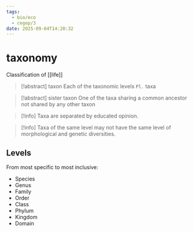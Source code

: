 ```yaml
---
tags:
  - bio/eco
  - cegep/3
date: 2025-09-04T14:20:32
---
```


# taxonomy

Classification of [[life]]

> [!abstract] taxon
> Each of the taxonomic levels
> `Pl.` taxa

> [!abstract] sister taxon
> One of the taxa sharing a common ancestor not shared by any other taxon

> [!info] Taxa are separated by educated opinion.

> [!info] Taxa of the same level may not have the same level of morphological and genetic diversities.

## Levels

From most specific to most inclusive:

- Species
- Genus
- Family
- Order
- Class
- Phylum
- Kingdom
- Domain